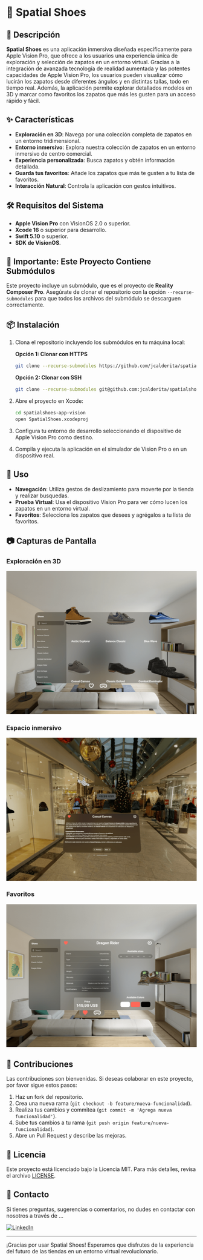 # 👞 Spatial Shoes

## 📄 Descripción

**Spatial Shoes** es una aplicación inmersiva diseñada específicamente para Apple Vision Pro, que ofrece a los usuarios una experiencia única de exploración y selección de zapatos en un entorno virtual. Gracias a la integración de avanzada tecnología de realidad aumentada y las potentes capacidades de Apple Vision Pro, los usuarios pueden visualizar cómo lucirán los zapatos desde diferentes ángulos y en distintas tallas, todo en tiempo real. Además, la aplicación permite explorar detallados modelos en 3D y marcar como favoritos los zapatos que más les gusten para un acceso rápido y fácil.

## ✨ Características

- **Exploración en 3D**: Navega por una colección completa de zapatos en un entorno tridimensional.
- **Entorno inmersivo**: Explora nuestra colección de zapatos en un entorno inmersivo de centro comercial.
- **Experiencia personalizada**: Busca zapatos y obtén información detallada.
- **Guarda tus favoritos**: Añade los zapatos que más te gusten a tu lista de favoritos.
- **Interacción Natural**: Controla la aplicación con gestos intuitivos.

## 🛠️ Requisitos del Sistema

- **Apple Vision Pro** con VisionOS 2.0 o superior.
- **Xcode 16** o superior para desarrollo.
- **Swift 5.10** o superior.
- **SDK de VisionOS**.

## 🚨 Importante: Este Proyecto Contiene Submódulos

Este proyecto incluye un submódulo, que es el proyecto de **Reality Composer Pro**. Asegúrate de clonar el repositorio con la opción `--recurse-submodules` para que todos los archivos del submódulo se descarguen correctamente.

## 📦 Instalación

1. Clona el repositorio incluyendo los submódulos en tu máquina local:

   **Opción 1: Clonar con HTTPS**
    ```bash
    git clone --recurse-submodules https://github.com/jcalderita/spatialshoes-app-vision.git
    ```

   **Opción 2: Clonar con SSH**
    ```bash
    git clone --recurse-submodules git@github.com:jcalderita/spatialshoes-app-vision.git
    ```
2. Abre el proyecto en Xcode:
    ```bash
    cd spatialshoes-app-vision
    open SpatialShoes.xcodeproj
    ```
3. Configura tu entorno de desarrollo seleccionando el dispositivo de Apple Vision Pro como destino.
4. Compila y ejecuta la aplicación en el simulador de Vision Pro o en un dispositivo real.

## 🚀 Uso

- **Navegación**: Utiliza gestos de deslizamiento para moverte por la tienda y realizar busquedas.
- **Prueba Virtual**: Usa el dispositivo Vision Pro para ver cómo lucen los zapatos en un entorno virtual.
- **Favoritos**: Selecciona los zapatos que desees y agrégalos a tu lista de favoritos.

## 📷 Capturas de Pantalla

### Exploración en 3D
![Exploración en 3D](assets/exploracion3d.png)

### Espacio inmersivo
![Prueba Virtual](assets/espacioinmersivo.png)

### Favoritos
![Proceso de Compra](assets/favoritos.png)

## 👥 Contribuciones

Las contribuciones son bienvenidas. Si deseas colaborar en este proyecto, por favor sigue estos pasos:

1. Haz un fork del repositorio.
2. Crea una nueva rama (`git checkout -b feature/nueva-funcionalidad`).
3. Realiza tus cambios y commitea (`git commit -m 'Agrega nueva funcionalidad'`).
4. Sube tus cambios a tu rama (`git push origin feature/nueva-funcionalidad`).
5. Abre un Pull Request y describe las mejoras.

## 📜 Licencia

Este proyecto está licenciado bajo la Licencia MIT. Para más detalles, revisa el archivo [LICENSE](./LICENSE).

## 📧 Contacto

Si tienes preguntas, sugerencias o comentarios, no dudes en contactar con nosotros a través de ...

[![LinkedIn](https://img.shields.io/badge/LinkedIn-Jcalderita-blue?logo=linkedin&logoColor=white&style=for-the-badge)](https://www.linkedin.com/in/jcalderita)

---

¡Gracias por usar Spatial Shoes! Esperamos que disfrutes de la experiencia del futuro de las tiendas en un entorno virtual revolucionario.